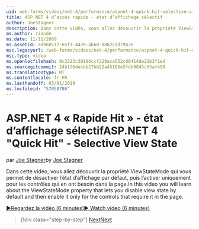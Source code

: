 ```yaml
---
uid: web-forms/videos/net-4/performance/aspnet-4-quick-hit-selective-view-state
title: ASP.NET 4 d’accès rapide - état d’affichage sélectif
author: JoeStagner
description: Dans cette vidéo, vous allez découvrir la propriété ViewStateMode qui vous permet de désactiver l’état d’affichage par défaut, puis l’activer uniquement pour les contrôles que requi...
ms.author: riande
ms.date: 11/11/2009
ms.assetid: ad960512-65f3-4439-ab68-0862cdd7943e
msc.legacyurl: /web-forms/videos/net-4/performance/aspnet-4-quick-hit-selective-view-state
msc.type: video
ms.openlocfilehash: 0c3223c39106ccf229aca552c00414da21b3f1ed
ms.sourcegitcommit: 24b1f6decbb17bb22a45166e5fdb0845c65af498
ms.translationtype: MT
ms.contentlocale: fr-FR
ms.lasthandoff: 03/01/2019
ms.locfileid: "57058786"
---
```

<a name="aspnet-4-quick-hit---selective-view-state"></a><span data-ttu-id="4ed5b-103">ASP.NET 4 « Rapide Hit » - état d’affichage sélectif</span><span class="sxs-lookup"><span data-stu-id="4ed5b-103">ASP.NET 4 "Quick Hit" - Selective View State</span></span>
====================
<span data-ttu-id="4ed5b-104">par [Joe Stagner](https://github.com/JoeStagner)</span><span class="sxs-lookup"><span data-stu-id="4ed5b-104">by [Joe Stagner](https://github.com/JoeStagner)</span></span>

<span data-ttu-id="4ed5b-105">Dans cette vidéo, vous allez découvrir la propriété ViewStateMode qui vous permet de désactiver l’état d’affichage par défaut, puis l’activer uniquement pour les contrôles qui en ont besoin dans la page.</span><span class="sxs-lookup"><span data-stu-id="4ed5b-105">In this video you will learn about the ViewStateMode property that lets you disable view state by default and then enable it only for the controls that require it in the page.</span></span>

[<span data-ttu-id="4ed5b-106">&#9654;Regardez la vidéo (6 minutes)</span><span class="sxs-lookup"><span data-stu-id="4ed5b-106">&#9654; Watch video (6 minutes)</span></span>](https://channel9.msdn.com/Blogs/ASP-NET-Site-Videos/aspnet-4-quick-hit-selective-view-state)

> [!div class="step-by-step"]
> [<span data-ttu-id="4ed5b-107">Next</span><span class="sxs-lookup"><span data-stu-id="4ed5b-107">Next</span></span>](aspnet-4-quick-hit-easy-state-compression.md)
